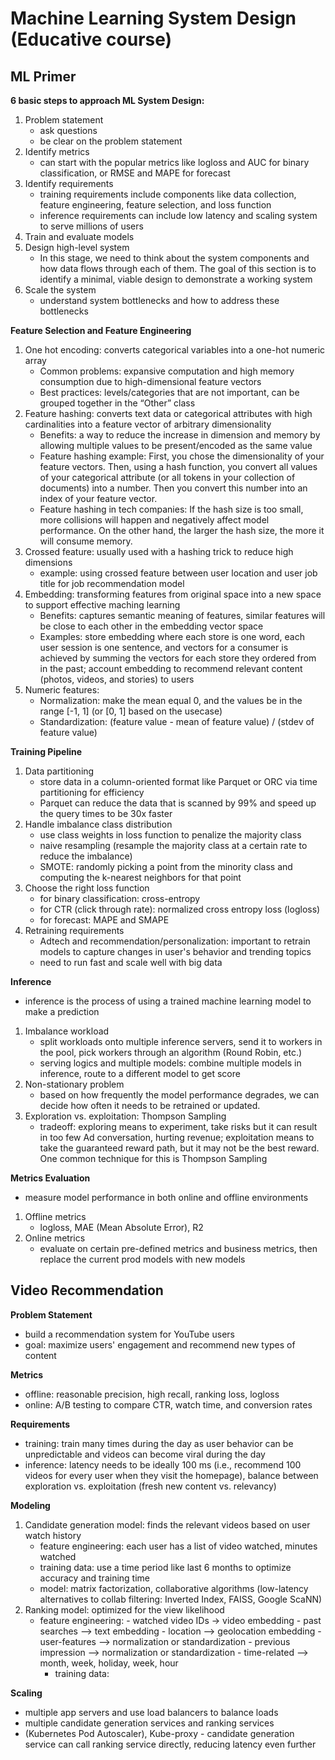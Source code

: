 # Machine Learning System Design (Educative course)
## ML Primer
**6 basic steps to approach ML System Design:**
1. Problem statement
    - ask questions
    - be clear on the problem statement
2. Identify metrics
    - can start with the popular metrics like logloss and AUC for binary classification, or RMSE and MAPE for forecast
3. Identify requirements
    - training requirements include components like data collection, feature engineering, feature selection, and loss function
    - inference requirements can include low latency and scaling system to serve millions of users
4. Train and evaluate models
5. Design high-level system
    - In this stage, we need to think about the system components and how data flows through each of them. The goal of this section is to identify a minimal, viable design to demonstrate a working system
6. Scale the system
    - understand system bottlenecks and how to address these bottlenecks

**Feature Selection and Feature Engineering**

1. One hot encoding: converts categorical variables into a one-hot numeric array
    - Common problems: expansive computation and high memory consumption due to high-dimensional feature vectors
    - Best practices: levels/categories that are not important, can be grouped together in the “Other” class
2. Feature hashing: converts text data or categorical attributes with high cardinalities into a feature vector of arbitrary dimensionality
    - Benefits: a way to reduce the increase in dimension and memory by allowing multiple values to be present/encoded as the same value
    - Feature hashing example: First, you chose the dimensionality of your feature vectors. Then, using a hash function, you convert all values of your categorical attribute (or all tokens in your collection of documents) into a number. Then you convert this number into an index of your feature vector.
    - Feature hashing in tech companies: If the hash size is too small, more collisions will happen and negatively affect model performance. On the other hand, the larger the hash size, the more it will consume memory.
3. Crossed feature: usually used with a hashing trick to reduce high dimensions
    - example: using crossed feature between user location and user job title for job recommendation model
4. Embedding: transforming features from original space into a new space to support effective maching learning
    - Benefits: captures semantic meaning of features, similar features will be close to each other in the embedding vector space
    - Examples: store embedding where each store is one word, each user session is one sentence, and vectors for a consumer is achieved by summing the vectors for each store they ordered from in the past; account embedding to recommend relevant content (photos, videos, and stories) to users
5. Numeric features:
   - Normalization: make the mean equal 0, and the values be in the range [-1, 1] (or [0, 1] based on the usecase)
   - Standardization: (feature value - mean of feature value) / (stdev of feature value)

**Training Pipeline**
1. Data partitioning
    - store data in a column-oriented format like Parquet or ORC via time partitioning for efficiency
    - Parquet can reduce the data that is scanned by 99% and speed up the query times to be 30x faster
2. Handle imbalance class distribution
    - use class weights in loss function to penalize the majority class
    - naive resampling (resample the majority class at a certain rate to reduce the imbalance)
    - SMOTE: randomly picking a point from the minority class and computing the k-nearest neighbors for that point
3. Choose the right loss function
    - for binary classification: cross-entropy
    - for CTR (click through rate): normalized cross entropy loss (logloss)
    - for forecast: MAPE and SMAPE
4. Retraining requirements
   - Adtech and recommendation/personalization: important to retrain models to capture changes in user's behavior and trending topics
   - need to run fast and scale well with big data

**Inference**
- inference is the process of using a trained machine learning model to make a prediction
1. Imbalance workload
    - split workloads onto multiple inference servers, send it to workers in the pool, pick workers through an algorithm (Round Robin, etc.)
    - serving logics and multiple models: combine multiple models in inference, route to a different model to get score
3. Non-stationary problem
    - based on how frequently the model performance degrades, we can decide how often it needs to be retrained or updated.
4. Exploration vs. exploitation: Thompson Sampling
    - tradeoff: exploring means to experiment, take risks but it can result in too few Ad conversation, hurting revenue; exploitation means to take the guaranteed reward path, but it may not be the best reward. One common technique for this is Thompson Sampling

**Metrics Evaluation**
- measure model performance in both online and offline environments
1. Offline metrics
   - logloss, MAE (Mean Absolute Error), R2
2. Online metrics
   - evaluate on certain pre-defined metrics and business metrics, then replace the current prod models with new models

## Video Recommendation
**Problem Statement**
- build a recommendation system for YouTube users
- goal: maximize users' engagement and recommend new types of content

**Metrics**
- offline: reasonable precision, high recall, ranking loss, logloss
- online: A/B testing to compare CTR, watch time, and conversion rates

**Requirements**
- training: train many times during the day as user behavior can be unpredictable and videos can become viral during the day
- inference: latency needs to be ideally 100 ms (i.e., recommend 100 videos for every user when they visit the homepage), balance between exploration vs. exploitation (fresh new content vs. relevancy)

**Modeling**
1. Candidate generation model: finds the relevant videos based on user watch history
    - feature engineering: each user has a list of video watched, minutes watched
    - training data: use a time period like last 6 months to optimize accuracy and training time
    - model: matrix factorization, collaborative algorithms (low-latency alternatives to collab filtering: Inverted Index, FAISS, Google ScaNN)
2. Ranking model: optimized for the view likelihood
    - feature engineering:
          - watched video IDs -> video embedding
          - past searches --> text embedding
          - location --> geolocation embedding
          - user-features --> normalization or standardization
          - previous impression --> normalization or standardization
          - time-related --> month, week, holiday, week, hour
      - training data: 

**Scaling**
- multiple app servers and use load balancers to balance loads
- multiple candidate generation services and ranking services
- (Kubernetes Pod Autoscaler), Kube-proxy - candidate generation service can call ranking service directly, reducing latency even further



